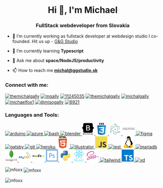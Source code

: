 <h1 align="center">Hi 👋, I'm Michael</h1>
<h3 align="center">FullStack webdeveloper from Slovakia</h3>


- 🔭 I’m currently working as fullstack developer at webdesign studio I co-founded. Hit us up - [G&G Studio](https://www.ggstudio.sk)

- 🌱 I’m currently learning **Typescript**

- 💬 Ask me about **space/NodeJS/productivity**

- 📫 How to reach me **michal@ggstudio.sk**

<h3 align="left">Connect with me:</h3>
<p align="left">
<a href="https://twitter.com/themichalgally" target="blank"><img align="center" src="https://cdn.jsdelivr.net/npm/simple-icons@3.0.1/icons/twitter.svg" alt="themichalgally" height="30" width="40" /></a>
<a href="https://linkedin.com/in/mgally" target="blank"><img align="center" src="https://cdn.jsdelivr.net/npm/simple-icons@3.0.1/icons/linkedin.svg" alt="mgally" height="30" width="40" /></a>
<a href="https://stackoverflow.com/users/11245035" target="blank"><img align="center" src="https://cdn.jsdelivr.net/npm/simple-icons@3.0.1/icons/stackoverflow.svg" alt="11245035" height="30" width="40" /></a>
<a href="https://fb.com/themichalgally" target="blank"><img align="center" src="https://cdn.jsdelivr.net/npm/simple-icons@3.0.1/icons/facebook.svg" alt="themichalgally" height="30" width="40" /></a>
<a href="https://instagram.com/michalgally" target="blank"><img align="center" src="https://cdn.jsdelivr.net/npm/simple-icons@3.0.1/icons/instagram.svg" alt="michalgally" height="30" width="40" /></a>
<a href="https://www.behance.net/michaelfox1" target="blank"><img align="center" src="https://cdn.jsdelivr.net/npm/simple-icons@3.0.1/icons/behance.svg" alt="michaelfox1" height="30" width="40" /></a>
<a href="https://medium.com/@misogally" target="blank"><img align="center" src="https://cdn.jsdelivr.net/npm/simple-icons@3.0.1/icons/medium.svg" alt="@misogally" height="30" width="40" /></a>
<a href="https://discord.gg/6921" target="blank"><img align="center" src="https://cdn.jsdelivr.net/npm/simple-icons@3.0.1/icons/discord.svg" alt="6921" height="30" width="40" /></a>
</p>

<h3 align="left">Languages and Tools:</h3>
<p align="left"> <a href="https://www.arduino.cc/" target="_blank"> <img src="https://cdn.worldvectorlogo.com/logos/arduino-1.svg" alt="arduino" width="40" height="40"/> </a> <a href="https://azure.microsoft.com/en-in/" target="_blank"> <img src="https://www.vectorlogo.zone/logos/microsoft_azure/microsoft_azure-icon.svg" alt="azure" width="40" height="40"/> </a> <a href="https://www.gnu.org/software/bash/" target="_blank"> <img src="https://www.vectorlogo.zone/logos/gnu_bash/gnu_bash-icon.svg" alt="bash" width="40" height="40"/> </a> <a href="https://www.blender.org/" target="_blank"> <img src="https://download.blender.org/branding/community/blender_community_badge_white.svg" alt="blender" width="40" height="40"/> </a> <a href="https://getbootstrap.com" target="_blank"> <img src="https://raw.githubusercontent.com/devicons/devicon/master/icons/bootstrap/bootstrap-plain-wordmark.svg" alt="bootstrap" width="40" height="40"/> </a> <a href="https://www.w3schools.com/css/" target="_blank"> <img src="https://raw.githubusercontent.com/devicons/devicon/master/icons/css3/css3-original-wordmark.svg" alt="css3" width="40" height="40"/> </a> <a href="https://www.electronjs.org" target="_blank"> <img src="https://raw.githubusercontent.com/devicons/devicon/master/icons/electron/electron-original.svg" alt="electron" width="40" height="40"/> </a> <a href="https://expressjs.com" target="_blank"> <img src="https://raw.githubusercontent.com/devicons/devicon/master/icons/express/express-original-wordmark.svg" alt="express" width="40" height="40"/> </a> <a href="https://www.figma.com/" target="_blank"> <img src="https://www.vectorlogo.zone/logos/figma/figma-icon.svg" alt="figma" width="40" height="40"/> </a> <a href="https://www.gatsbyjs.com/" target="_blank"> <img src="https://www.vectorlogo.zone/logos/gatsbyjs/gatsbyjs-icon.svg" alt="gatsby" width="40" height="40"/> </a> <a href="https://git-scm.com/" target="_blank"> <img src="https://www.vectorlogo.zone/logos/git-scm/git-scm-icon.svg" alt="git" width="40" height="40"/> </a> <a href="https://heroku.com" target="_blank"> <img src="https://www.vectorlogo.zone/logos/heroku/heroku-icon.svg" alt="heroku" width="40" height="40"/> </a> <a href="https://www.w3.org/html/" target="_blank"> <img src="https://raw.githubusercontent.com/devicons/devicon/master/icons/html5/html5-original-wordmark.svg" alt="html5" width="40" height="40"/> </a> <a href="https://www.adobe.com/in/products/illustrator.html" target="_blank"> <img src="https://www.vectorlogo.zone/logos/adobe_illustrator/adobe_illustrator-icon.svg" alt="illustrator" width="40" height="40"/> </a> <a href="https://developer.mozilla.org/en-US/docs/Web/JavaScript" target="_blank"> <img src="https://raw.githubusercontent.com/devicons/devicon/master/icons/javascript/javascript-original.svg" alt="javascript" width="40" height="40"/> </a> <a href="https://jestjs.io" target="_blank"> <img src="https://www.vectorlogo.zone/logos/jestjsio/jestjsio-icon.svg" alt="jest" width="40" height="40"/> </a> <a href="https://www.linux.org/" target="_blank"> <img src="https://raw.githubusercontent.com/devicons/devicon/master/icons/linux/linux-original.svg" alt="linux" width="40" height="40"/> </a> <a href="https://mariadb.org/" target="_blank"> <img src="https://www.vectorlogo.zone/logos/mariadb/mariadb-icon.svg" alt="mariadb" width="40" height="40"/> </a> <a href="https://www.mongodb.com/" target="_blank"> <img src="https://raw.githubusercontent.com/devicons/devicon/master/icons/mongodb/mongodb-original-wordmark.svg" alt="mongodb" width="40" height="40"/> </a> <a href="https://www.mysql.com/" target="_blank"> <img src="https://raw.githubusercontent.com/devicons/devicon/master/icons/mysql/mysql-original-wordmark.svg" alt="mysql" width="40" height="40"/> </a> <a href="https://nodejs.org" target="_blank"> <img src="https://raw.githubusercontent.com/devicons/devicon/master/icons/nodejs/nodejs-original-wordmark.svg" alt="nodejs" width="40" height="40"/> </a> <a href="https://www.photoshop.com/en" target="_blank"> <img src="https://raw.githubusercontent.com/devicons/devicon/master/icons/photoshop/photoshop-line.svg" alt="photoshop" width="40" height="40"/> </a> <a href="https://www.python.org" target="_blank"> <img src="https://raw.githubusercontent.com/devicons/devicon/master/icons/python/python-original.svg" alt="python" width="40" height="40"/> </a> <a href="https://reactjs.org/" target="_blank"> <img src="https://raw.githubusercontent.com/devicons/devicon/master/icons/react/react-original-wordmark.svg" alt="react" width="40" height="40"/> </a> <a href="https://sass-lang.com" target="_blank"> <img src="https://raw.githubusercontent.com/devicons/devicon/master/icons/sass/sass-original.svg" alt="sass" width="40" height="40"/> </a> <a href="https://tailwindcss.com/" target="_blank"> <img src="https://www.vectorlogo.zone/logos/tailwindcss/tailwindcss-icon.svg" alt="tailwind" width="40" height="40"/> </a> <a href="https://www.typescriptlang.org/" target="_blank"> <img src="https://raw.githubusercontent.com/devicons/devicon/master/icons/typescript/typescript-original.svg" alt="typescript" width="40" height="40"/> </a> <a href="https://www.adobe.com/products/xd.html" target="_blank"> <img src="https://cdn.worldvectorlogo.com/logos/adobe-xd.svg" alt="xd" width="40" height="40"/> </a> </p>

<p><img align="left" src="https://github-readme-stats.vercel.app/api/top-langs?username=mfoxx&show_icons=true&locale=en&layout=compact" alt="mfoxx" /></p>

<p>&nbsp;<img align="center" src="https://github-readme-stats.vercel.app/api?username=mfoxx&show_icons=true&locale=en" alt="mfoxx" /></p>

<p><img align="center" src="https://github-readme-streak-stats.herokuapp.com/?user=mfoxx&" alt="mfoxx" /></p>
